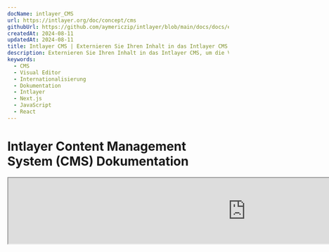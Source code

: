 ```yaml
---
docName: intlayer_CMS
url: https://intlayer.org/doc/concept/cms
githubUrl: https://github.com/aymericzip/intlayer/blob/main/docs/docs/en/intlayer_CMS.md
createdAt: 2024-08-11
updatedAt: 2024-08-11
title: Intlayer CMS | Externieren Sie Ihren Inhalt in das Intlayer CMS
description: Externieren Sie Ihren Inhalt in das Intlayer CMS, um die Verwaltung Ihres Inhalts an Ihr Team zu delegieren.
keywords:
  - CMS
  - Visual Editor
  - Internationalisierung
  - Dokumentation
  - Intlayer
  - Next.js
  - JavaScript
  - React
---
```


# Intlayer Content Management System (CMS) Dokumentation

<iframe title="Visual Editor + CMS for Your Web App: Intlayer Explained" class="m-auto aspect-[16/9] w-full overflow-hidden rounded-lg border-0" allow="autoplay; gyroscope;" loading="lazy" width="1080" height="auto" src="https://www.youtube.com/embed/UDDTnirwi_4?autoplay=0&amp;origin=http://intlayer.org&amp;controls=0&amp;rel=1"/>

Das Intlayer CMS ist eine Anwendung, die es Ihnen ermöglicht, den Inhalt eines Intlayer-Projekts auszulagern.

Dafür führt Intlayer das Konzept der 'entfernten Wörterbücher' ein.

![Intlayer CMS Oberfläche](https://github.com/aymericzip/intlayer/blob/main/docs/assets/CMS.png)

## Verständnis von entfernten Wörterbüchern

Intlayer unterscheidet zwischen 'lokalen' und 'entfernten' Wörterbüchern.

- Ein 'lokales' Wörterbuch ist ein Wörterbuch, das in Ihrem Intlayer-Projekt deklariert ist. Zum Beispiel die Deklarationsdatei eines Buttons oder Ihrer Navigationsleiste. Die Auslagerung dieses Inhalts macht in diesem Fall keinen Sinn, da dieser Inhalt nicht häufig geändert werden soll.

- Ein 'entferntes' Wörterbuch ist ein Wörterbuch, das über das Intlayer CMS verwaltet wird. Es kann nützlich sein, Ihrem Team zu ermöglichen, Inhalte direkt auf Ihrer Website zu verwalten, und zielt auch darauf ab, A/B-Testfunktionen und automatische SEO-Optimierung zu nutzen.

## Visueller Editor vs CMS

Der [Intlayer Visual](https://github.com/aymericzip/intlayer/blob/main/docs/docs/de/intlayer_visual_editor.md) Editor ist ein Tool, das es Ihnen ermöglicht, Inhalte in einem visuellen Editor für lokale Wörterbücher zu verwalten. Sobald eine Änderung vorgenommen wurde, wird der Inhalt in der Code-Basis ersetzt. Das bedeutet, dass die Anwendung neu gebaut und die Seite neu geladen wird, um den neuen Inhalt anzuzeigen.

Im Gegensatz dazu ist das Intlayer CMS ein Tool, das es Ihnen ermöglicht, Inhalte in einem visuellen Editor für entfernte Wörterbücher zu verwalten. Sobald eine Änderung vorgenommen wurde, wird der Inhalt **nicht** Ihre Code-Basis beeinflussen. Und die Website wird den geänderten Inhalt automatisch anzeigen.

## Integration

Für weitere Details zur Installation des Pakets siehe den entsprechenden Abschnitt unten:

### Integration mit Next.js

Für die Integration mit Next.js, siehe die [Einrichtungsanleitung](https://github.com/aymericzip/intlayer/blob/main/docs/docs/de/intlayer_with_nextjs_15.md).

### Integration mit Create React App

Für die Integration mit Create React App, siehe die [Einrichtungsanleitung](https://github.com/aymericzip/intlayer/blob/main/docs/docs/de/intlayer_with_create_react_app.md).

### Integration mit Vite + React

Für die Integration mit Vite + React, siehe die [Einrichtungsanleitung](https://github.com/aymericzip/intlayer/blob/main/docs/docs/de/intlayer_with_vite+react.md).

## Konfiguration

In Ihrer Intlayer-Konfigurationsdatei können Sie die CMS-Einstellungen anpassen:

```typescript fileName="intlayer.config.ts" codeFormat="typescript"
import type { IntlayerConfig } from "intlayer";

const config: IntlayerConfig = {
  // ... andere Konfigurationseinstellungen
  editor: {
    /**
     * Erforderlich
     *
     * Die URL der Anwendung.
     * Dies ist die URL, die vom visuellen Editor anvisiert wird.
     */
    applicationURL: process.env.INTLAYER_APPLICATION_URL,

    /**
     * Erforderlich
     *
     * Client-ID und Client-Secret sind erforderlich, um den Editor zu aktivieren.
     * Sie ermöglichen die Identifizierung des Benutzers, der den Inhalt bearbeitet.
     * Sie können durch das Erstellen eines neuen Clients im Intlayer Dashboard - Projekte (https://intlayer.org/dashboard/projects) erhalten werden.
     * clientId: process.env.INTLAYER_CLIENT_ID,
     * clientSecret: process.env.INTLAYER_CLIENT_SECRET,
     */
    clientId: process.env.INTLAYER_CLIENT_ID,
    clientSecret: process.env.INTLAYER_CLIENT_SECRET,

    /**
     * Optional
     *
     * Falls Sie das Intlayer CMS selbst hosten, können Sie die URL des CMS festlegen.
     *
     * Die URL des Intlayer CMS.
     * Standardmäßig ist sie auf https://intlayer.org gesetzt.
     */
    cmsURL: process.env.INTLAYER_CMS_URL,

    /**
     * Optional
     *
     * Falls Sie das Intlayer CMS selbst hosten, können Sie die URL des Backends festlegen.
     *
     * Die URL des Intlayer CMS.
     * Standardmäßig ist sie auf https://back.intlayer.org gesetzt.
     */
    backendURL: process.env.INTLAYER_BACKEND_URL,
  },
};

export default config;
```

```javascript fileName="intlayer.config.mjs" codeFormat="esm"
/** @type {import('intlayer').IntlayerConfig} */
const config = {
  // ... andere Konfigurationseinstellungen
  editor: {
    /**
     * Erforderlich
     *
     * Die URL der Anwendung.
     * Dies ist die URL, die vom visuellen Editor anvisiert wird.
     */
    applicationURL: process.env.INTLAYER_APPLICATION_URL,

    /**
     * Erforderlich
     *
     * Client-ID und Client-Secret sind erforderlich, um den Editor zu aktivieren.
     * Sie ermöglichen die Identifizierung des Benutzers, der den Inhalt bearbeitet.
     * Sie können durch das Erstellen eines neuen Clients im Intlayer Dashboard - Projekte (https://intlayer.org/dashboard/projects) erhalten werden.
     * clientId: process.env.INTLAYER_CLIENT_ID,
     * clientSecret: process.env.INTLAYER_CLIENT_SECRET,
     */
    clientId: process.env.INTLAYER_CLIENT_ID,
    clientSecret: process.env.INTLAYER_CLIENT_SECRET,

    /**
     * Optional
     *
     * Falls Sie das Intlayer CMS selbst hosten, können Sie die URL des CMS festlegen.
     *
     * Die URL des Intlayer CMS.
     * Standardmäßig ist sie auf https://intlayer.org gesetzt.
     */
    cmsURL: process.env.INTLAYER_CMS_URL,

    /**
     * Optional
     *
     * Falls Sie das Intlayer CMS selbst hosten, können Sie die URL des Backends festlegen.
     *
     * Die URL des Intlayer CMS.
     * Standardmäßig ist sie auf https://back.intlayer.org gesetzt.
     */
    backendURL: process.env.INTLAYER_BACKEND_URL,
  },
};

export default config;
```

```javascript fileName="intlayer.config.cjs" codeFormat="commonjs"
/** @type {import('intlayer').IntlayerConfig} */
const config = {
  // ... andere Konfigurationseinstellungen
  editor: {
    /**
     * Erforderlich
     *
     * Die URL der Anwendung.
     * Dies ist die URL, die vom visuellen Editor anvisiert wird.
     */
    applicationURL: process.env.INTLAYER_APPLICATION_URL,

    /**
     * Erforderlich
     *
     * Client-ID und Client-Secret sind erforderlich, um den Editor zu aktivieren.
     * Sie ermöglichen die Identifizierung des Benutzers, der den Inhalt bearbeitet.
     * Sie können durch das Erstellen eines neuen Clients im Intlayer Dashboard - Projekte (https://intlayer.org/dashboard/projects) erhalten werden.
     * clientId: process.env.INTLAYER_CLIENT_ID,
     * clientSecret: process.env.INTLAYER_CLIENT_SECRET,
     */
    clientId: process.env.INTLAYER_CLIENT_ID,
    clientSecret: process.env.INTLAYER_CLIENT_SECRET,

    /**
     * Optional
     *
     * Falls Sie das Intlayer CMS selbst hosten, können Sie die URL des CMS festlegen.
     *
     * Die URL des Intlayer CMS.
     * Standardmäßig ist sie auf https://intlayer.org gesetzt.
     */
    cmsURL: process.env.INTLAYER_CMS_URL,

    /**
     * Optional
     *
     * Falls Sie das Intlayer CMS selbst hosten, können Sie die URL des Backends festlegen.
     *
     * Die URL des Intlayer CMS.
     * Standardmäßig ist sie auf https://back.intlayer.org gesetzt.
     */
    backendURL: process.env.INTLAYER_BACKEND_URL,
  },
};

module.exports = config;
```

> Wenn Sie keine Client-ID und kein Client-Secret haben, können Sie diese durch das Erstellen eines neuen Clients im [Intlayer Dashboard - Projekte](https://intlayer.org/dashboard/projects) erhalten.

> Um alle verfügbaren Parameter zu sehen, siehe die [Konfigurationsdokumentation](https://github.com/aymericzip/intlayer/blob/main/docs/docs/de/configuration.md).

## Verwendung des CMS

### Konfiguration hochladen

Um das Intlayer CMS zu konfigurieren, können Sie die [intlayer CLI](https://github.com/aymericzip/intlayer/tree/main/docs/de/intlayer_cli.md) Befehle verwenden.

```bash
npx intlayer config push
```

> Wenn Sie Umgebungsvariablen in Ihrer `intlayer.config.ts` Konfigurationsdatei verwenden, können Sie die gewünschte Umgebung mit dem `--env` Argument angeben:

```bash
npx intlayer config push --env production
```

Dieser Befehl lädt Ihre Konfiguration in das Intlayer CMS hoch.

### Wörterbuch hochladen

Um Ihre lokalen Wörterbücher in ein entferntes Wörterbuch zu transformieren, können Sie die [intlayer CLI](https://github.com/aymericzip/intlayer/tree/main/docs/de/intlayer_cli.md) Befehle verwenden.

```bash
npx intlayer dictionary push -d my-first-dictionary-key
```

> Wenn Sie Umgebungsvariablen in Ihrer `intlayer.config.ts` Konfigurationsdatei verwenden, können Sie die gewünschte Umgebung mit dem `--env` Argument angeben:

```bash
npx intlayer dictionary push -d my-first-dictionary-key --env production
```

Dieser Befehl lädt Ihre initialen Inhaltswörterbücher hoch, sodass sie für asynchrones Abrufen und Bearbeiten über die Intlayer-Plattform verfügbar sind.

### Wörterbuch bearbeiten

Dann können Sie Ihr Wörterbuch im [Intlayer CMS](https://intlayer.org/dashboard/content) anzeigen und verwalten.

## Hot Reloading

Das Intlayer CMS kann die Wörterbücher automatisch neu laden, wenn eine Änderung erkannt wird.

Ohne das Hot Reloading wird ein neuer Build der Anwendung benötigt, um den neuen Inhalt anzuzeigen.

Durch Aktivieren der [`hotReload`](https://intlayer.org/doc/concept/configuration#editor-configuration) Konfiguration wird die Anwendung den aktualisierten Inhalt automatisch ersetzen, sobald er erkannt wird.

```typescript fileName="intlayer.config.ts" codeFormat="typescript"
import type { IntlayerConfig } from "intlayer";

const config: IntlayerConfig = {
  // ... andere Konfigurationseinstellungen
  editor: {
    // ... andere Konfigurationseinstellungen

    /**
     * Gibt an, ob die Anwendung die lokalen Konfigurationen automatisch neu laden soll, wenn eine Änderung erkannt wird.
     * Zum Beispiel, wenn ein neues Wörterbuch hinzugefügt oder aktualisiert wird, wird die Anwendung den Inhalt aktualisieren, der auf der Seite angezeigt wird.
     *
     * Da das Hot Reloading eine kontinuierliche Verbindung zum Server benötigt, ist es nur für Kunden des `Enterprise`-Plans verfügbar.
     *
     * Standard: false
     */
    hotReload: true,
  },
};

export default config;
```

```javascript fileName="intlayer.config.mjs" codeFormat="esm"
/** @type {import('intlayer').IntlayerConfig} */
const config = {
  // ... andere Konfigurationseinstellungen
  editor: {
    // ... andere Konfigurationseinstellungen

    /**
     * Gibt an, ob die Anwendung die lokalen Konfigurationen automatisch neu laden soll, wenn eine Änderung erkannt wird.
     * Zum Beispiel, wenn ein neues Wörterbuch hinzugefügt oder aktualisiert wird, wird die Anwendung den Inhalt aktualisieren, der auf der Seite angezeigt wird.
     *
     * Da das Hot Reloading eine kontinuierliche Verbindung zum Server benötigt, ist es nur für Kunden des `Enterprise`-Plans verfügbar.
     *
     * Standard: false
     */
    hotReload: true,
  },
};

export default config;
```

```javascript fileName="intlayer.config.cjs" codeFormat="commonjs"
/** @type {import('intlayer').IntlayerConfig} */
const config = {
  // ... andere Konfigurationseinstellungen
  editor: {
    // ... andere Konfigurationseinstellungen

    /**
     * Gibt an, ob die Anwendung die lokalen Konfigurationen automatisch neu laden soll, wenn eine Änderung erkannt wird.
     * Zum Beispiel, wenn ein neues Wörterbuch hinzugefügt oder aktualisiert wird, wird die Anwendung den Inhalt aktualisieren, der auf der Seite angezeigt wird.
     *
     * Da das Hot Reloading eine kontinuierliche Verbindung zum Server benötigt, ist es nur für Kunden des `Enterprise`-Plans verfügbar.
     *
     * Standard: false
     */
    hotReload: true,
  },
};

module.exports = config;
```

Das Hot Reloading ersetzt den Inhalt sowohl auf der Server- als auch auf der Client-Seite.

- Auf der Server-Seite sollten Sie sicherstellen, dass der Anwendungsprozess Schreibzugriff auf das Verzeichnis `.intlayer/dictionaries` hat.
- Auf der Client-Seite ermöglicht das Hot Reloading der Anwendung, den Inhalt im Browser ohne Neuladen der Seite automatisch zu aktualisieren. Diese Funktion ist jedoch nur für Client-Komponenten verfügbar.

> Da das Hot Reloading eine kontinuierliche Verbindung zum Server über einen `EventListener` benötigt, ist es nur für Kunden des `Enterprise`-Plans verfügbar.

## Debugging

Falls Sie Probleme mit dem CMS haben, überprüfen Sie Folgendes:

- Die Anwendung läuft.

- Die [`editor`](https://intlayer.org/doc/concept/configuration#editor-configuration) Konfiguration ist korrekt in Ihrer Intlayer-Konfigurationsdatei eingestellt.

  - Erforderliche Felder:
    - Die Anwendungs-URL sollte mit der übereinstimmen, die Sie in der Editor-Konfiguration (`applicationURL`) eingestellt haben.
    - Die CMS-URL

- Stellen Sie sicher, dass die Projektkonfiguration in das Intlayer CMS hochgeladen wurde.

- Der visuelle Editor verwendet ein iframe, um Ihre Website anzuzeigen. Stellen Sie sicher, dass die Content Security Policy (CSP) Ihrer Website die CMS-URL als `frame-ancestors` erlaubt ('https://intlayer.org' standardmäßig). Überprüfen Sie die Editor-Konsole auf Fehler.
